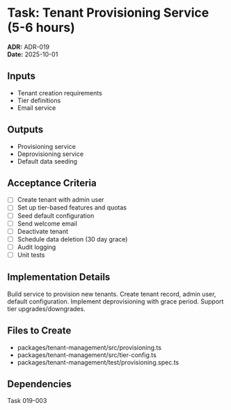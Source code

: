 # Task: Tenant Provisioning Service (5-6 hours)
**ADR:** ADR-019  
**Date:** 2025-10-01

## Inputs
- Tenant creation requirements
- Tier definitions
- Email service

## Outputs
- Provisioning service
- Deprovisioning service
- Default data seeding

## Acceptance Criteria
- [ ] Create tenant with admin user
- [ ] Set up tier-based features and quotas
- [ ] Seed default configuration
- [ ] Send welcome email
- [ ] Deactivate tenant
- [ ] Schedule data deletion (30 day grace)
- [ ] Audit logging
- [ ] Unit tests

## Implementation Details
Build service to provision new tenants. Create tenant record, admin user, default configuration. Implement deprovisioning with grace period. Support tier upgrades/downgrades.

## Files to Create
- packages/tenant-management/src/provisioning.ts
- packages/tenant-management/src/tier-config.ts
- packages/tenant-management/test/provisioning.spec.ts

## Dependencies
Task 019-003